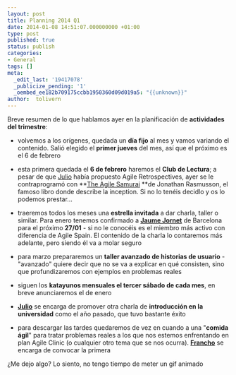 ```yaml
---
layout: post
title: Planning 2014 Q1
date: 2014-01-08 14:51:07.000000000 +01:00
type: post
published: true
status: publish
categories:
- General
tags: []
meta:
  _edit_last: '19417078'
  _publicize_pending: '1'
  _oembed_ee182b709175ccbb1950360d09d019a5: "{{unknown}}"
author:  tolivern
---
```

Breve resumen de lo que hablamos ayer en la planificación de
**actividades del trimestre**:

- volvemos a los orígenes, quedada un **día fijo** al mes y vamos
variando el contenido. Salió elegido el **primer jueves** del mes, así
que el próximo es el 6 de febrero

- esta primera quedada el **6 de febrero** haremos el **Club de
Lectura**; a pesar de que [Julio](https://twitter.com/papajulio "Julio")
había propuesto Agile Retrospectives, ayer se le contraprogramó con
**[The Agile
Samurai](http://www.amazon.com/The-Agile-Samurai-Pragmatic-Programmers/dp/1934356581 "Agile Samurai") **de
Jonathan Rasmusson, el famoso libro donde describe la inception. Si no
lo tenéis decidlo y os lo podemos prestar...

- traeremos todos los meses una **estrella invitada** a dar charla,
taller o similar. Para enero tenemos confirmado a [**Jaume
Jornet**](https://twitter.com/jaumejornet "Jaume") de Barcelona para el
próximo **27/01** - si no le conocéis es el miembro más activo con
diferencia de Agile Spain. El contenido de la charla lo contaremos más
adelante, pero siendo él va a molar seguro

- para marzo prepararemos un **taller avanzado de historias de
usuario** - "avanzado" quiere decir que no se va a explicar en qué
consisten, sino que profundizaremos con ejemplos en problemas reales

- siguen los **katayunos mensuales el tercer sábado de cada mes**, en
breve anunciaremos el de enero

- **[Julio](https://twitter.com/papajulio "Julio")** se encarga de
promover otra charla de **introducción en la universidad** como el año
pasado, que tuvo bastante éxito

- para descargar las tardes quedaremos de vez en cuando a una "**comida
ágil**" para tratar problemas reales a los que nos estemos enfrentando
en plan Agile Clinic (o cualquier otro tema que se nos ocurra).
**[Francho](https://twitter.com/francholab "Francho")** se encarga de
convocar la primera

¿Me dejo algo? Lo siento, no tengo tiempo de meter un gif animado
